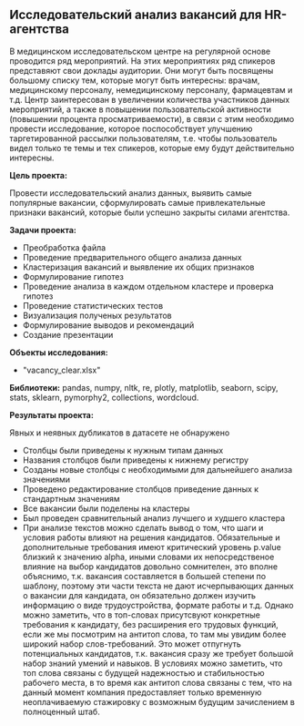 ## **Исследовательский анализ вакансий для HR-агентства**

В медицинском исследовательском центре на регулярной основе проводится ряд мероприятий. На этих мероприятиях ряд спикеров представяют свои доклады аудитории. Они могут быть посвящены большому списку тем, которые могут быть интересны: врачам, медицинскому персоналу, немедицинскому персоналу, фармацевтам и т.д. Центр заинтересован в увеличении количества участников данных мероприятий, а также в повышении пользовательской активности (повышении процента просматриваемости), в связи с этим необходимо провести исследование, которое поспособствует улучшению таргетированной рассылки пользователям, т.е. чтобы пользователь видел только те темы и тех спикеров, которые ему будут действительно интересны.

**Цель проекта:**

Провести исследовательский анализ данных, выявить самые популярные вакансии, сформулировать самые привлекательные признаки вакансий, которые были успешно закрыты силами агентства.

**Задачи проекта:**

+ Преобработка файла
+ Проведение предварительного общего анализа данных
+ Кластеризация вакансий и выявление их общих признаков
+ Формулирование гипотез
+ Проведение анализа в каждом отдельном кластере и проверка гипотез
+ Проведение статистических тестов
+ Визуализация полученых результатов
+ Формулирование выводов и рекомендаций
+ Создание презентации

**Объекты исследования:**
+ "vacancy_clear.xlsx"

**Библиотеки:** pandas, numpy, nltk, re, plotly, matplotlib, seaborn, scipy, stats, sklearn, pymorphy2, collections, wordcloud.

**Результаты проекта:**

Явных и неявных дубликатов в датасете не обнаружено
+ Столбцы были приведены к нужным типам данных
+ Названия столбцов были приведены к нижнему регистру
+ Созданы новые столбцы с необходимыми для дальнейшего анализа значениями
+ Проведено редактирование столбцов приведение данных к стандартным значениям
+ Все вакансии были поделены на кластеры
+ Был проведен сравнительный анализ лучшего и худшего кластера
+ При анализе текстов можно сделать вывод о том, что шаги и условия работы влияют на решения кандидатов. Обязательные и дополнительные требования имеют критический уровень p.value близкий к значению alpha, иными словами их непосредственое влияние на выбор кандидатов довольно сомнителен, это вполне объяснимо, т.к. вакансия составляется в большей степени по шаблону, поэтому эти части текста не дают исчерпывающих данных о вакансии для кандидата, он обязательно должен изучить информацию о виде трудоустройства, формате работы и т.д. Однако можно заметить, что в топ-словах присутсвуют конкретные требования к кандидату, без расширения его трудовых функций, если же мы посмотрим на антитоп слова, то там мы увидим более широкий набор слов-требований. Это может отпугнуть потенциальных кандидатов, т.к. вакансия сразу же требует большой набор знаний умений и навыков. В условиях можно заметить, что топ слова связаны с будущей надежностью и стабильностью рабочего места, в то время как антитоп слова связаны с тем, что на данный момент компания предоставляет только временную неоплачиваемую стажировку с возможным будущим зачислением в полноценный штаб.
